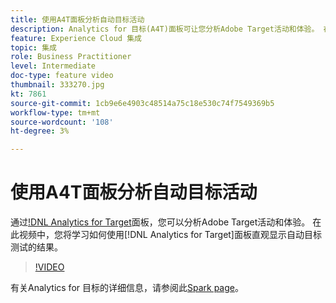 ```yaml
---
title: 使用A4T面板分析自动目标活动
description: Analytics for 目标(A4T)面板可让您分析Adobe Target活动和体验。 在此视频中，您将学习如何使用“目标分析”面板直观地显示自动目标测试的结果。
feature: Experience Cloud 集成
topic: 集成
role: Business Practitioner
level: Intermediate
doc-type: feature video
thumbnail: 333270.jpg
kt: 7861
source-git-commit: 1cb9e6e4903c48514a75c18e530c74f7549369b5
workflow-type: tm+mt
source-wordcount: '108'
ht-degree: 3%

---
```



# 使用A4T面板分析自动目标活动

通过[!DNL Analytics for Target](A4T)面板，您可以分析Adobe Target活动和体验。 在此视频中，您将学习如何使用[!DNL Analytics for Target]面板直观显示自动目标测试的结果。

>[!VIDEO](https://video.tv.adobe.com/v/333270/?quality=12&learn=on)

有关Analytics for 目标的详细信息，请参阅此[Spark page](https://spark.adobe.com/page/Lo3Spm4oBOvwF/)。
